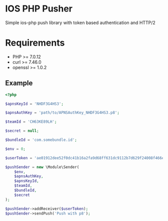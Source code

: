 IOS PHP Pusher
=
Simple ios-php push library with token based authentication and HTTP/2

Requirements
=
+ PHP >= 7.0.12
+ curl >= 7.46.0
+ openssl >= 1.0.2

Example
-
```php
<?php

$apnsKeyId = 'NHDF3G4HS3';

$apnsAuthKey = 'path/to/APNSAuthKey_NHDF3G4HS3.p8';

$teamId = 'CH63KE89LH';

$secret = null;

$bundleId = 'com.somebundle.id';

$env = 0;

$userToken = 'ae01912dee52f0dc41b16a2fa9d68ff631dc9112b7d629f24008f466e1efef2d';

$pushSender = new \Module\Sender(
    $env,
    $apnsAuthKey,
    $apnsKeyId,
    $teamId,
    $bundleId,
    $secret
);

$pushSender->addReceiver($userToken);
$pushSender->sendPush('Push with p8');
```
